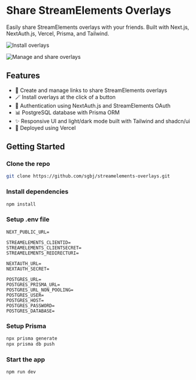 # Share StreamElements Overlays

Easily share StreamElements overlays with your friends. Built with Next.js, NextAuth.js, Vercel, Prisma, and Tailwind.

![Install overlays](https://github.com/sgbj/streamelements-overlays/assets/5178445/50641e76-8e58-4a61-9677-62b82eff4d77)

![Manage and share overlays](https://github.com/sgbj/streamelements-overlays/assets/5178445/2f0f8248-e571-439b-a3db-6ff49f9eeec6)

## Features

* 🔗 Create and manage links to share StreamElements overlays
* 🪄 Install overlays at the click of a button
* 🔐 Authentication using NextAuth.js and StreamElements OAuth
* 📊 PostgreSQL database with Prisma ORM
* ✨ Responsive UI and light/dark mode built with Tailwind and shadcn/ui
* 🚀 Deployed using Vercel

## Getting Started

### Clone the repo

```bash
git clone https://github.com/sgbj/streamelements-overlays.git
```

### Install dependencies

```bash
npm install
```

### Setup .env file

```env
NEXT_PUBLIC_URL=

STREAMELEMENTS_CLIENTID=
STREAMELEMENTS_CLIENTSECRET=
STREAMELEMENTS_REDIRECTURI=

NEXTAUTH_URL=
NEXTAUTH_SECRET=

POSTGRES_URL=
POSTGRES_PRISMA_URL=
POSTGRES_URL_NON_POOLING=
POSTGRES_USER=
POSTGRES_HOST=
POSTGRES_PASSWORD=
POSTGRES_DATABASE=

```

### Setup Prisma

```bash
npx prisma generate
npx prisma db push
```

### Start the app

```bash
npm run dev
```

